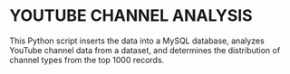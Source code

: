 # YOUTUBE CHANNEL ANALYSIS
This Python script inserts the data into a MySQL database, analyzes YouTube channel data from a dataset, and determines the distribution of channel types from the top 1000 records.
